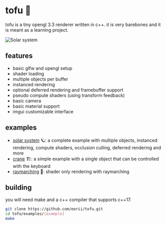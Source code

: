 # tofu 🌸

tofu is a tiny opengl 3.3 renderer written in c++.
it is very barebones and it is meant as a learning project.

![Solar system](https://github.com/eerii/tofu/assets/22449369/9eaa9679-6cbf-4849-a67e-2085535907f4)

## features

- basic glfw and opengl setup
- shader loading
- multiple objects per buffer
- instanced rendering
- optional deferred rendering and framebuffer support
- pseudo compute shaders (using transform feedback)
- basic camera
- basic material support
- imgui customizable interface

## examples

- [solar system](ejemplos/sistema_solar) 🪐: a complete example with multiple objects, instanced rendering, compute shaders, occlusion culling, deferred rendering and more
- [crane](ejemplos/grua) 🏗️: a simple example with a single object that can be controlled with the keyboard
- [raymarching](ejemplos/raymarching) 🌈: shader only rendering with raymarching

## building

you will need make and a c++ compiler that supports c++17.

```bash
git clone https://github.com/eerii/tofu.git
cd tofu/examples/[example]
make
```
